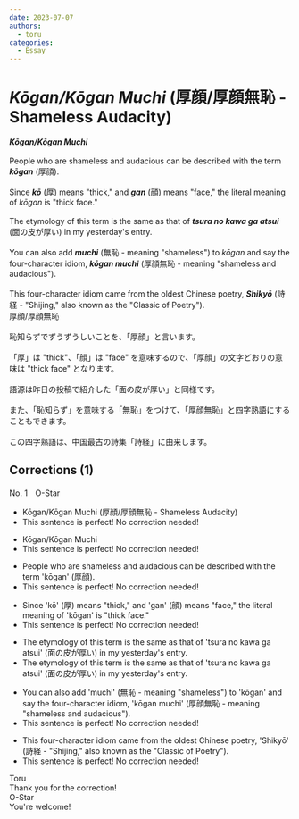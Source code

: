 ```yaml
---
date: 2023-07-07
authors:
  - toru
categories:
  - Essay
---
```


<h1 id="subject_show"><strong><em>Kōgan/Kōgan Muchi</strong></em> (厚顔/厚顔無恥 - Shameless Audacity)</h1>
<div class="date" hidden>Jul 7, 2023 11:16</div>
<div id="post"><div id="body_show_ori">
<strong><em>Kōgan/Kōgan Muchi</strong></em><br/><br/>People who are shameless and audacious can be described with the term <strong><em>kōgan</em></strong> (厚顔).<br/><br/>Since <strong><em>kō</em></strong> (厚) means "thick," and <strong><em>gan</em></strong> (顔) means "face," the literal meaning of <em>kōgan</em> is "thick face."<br/><br/>The etymology of this term is the same as that of <strong><em>tsura no kawa ga atsui</em></strong> (面の皮が厚い) in my yesterday's entry.<br/><br/>You can also add <strong><em>muchi</em></strong> (無恥 - meaning "shameless") to <em>kōgan</em> and say the four-character idiom, <strong><em>kōgan muchi</em></strong> (厚顔無恥 - meaning "shameless and audacious").<br/><br/>This four-character idiom came from the oldest Chinese poetry, <strong><em>Shikyō</em></strong> (詩経 - "Shijing," also known as the "Classic of Poetry").
</div></div>

<!-- more -->

<div id="post_ja"><div id="body_show_mo">
厚顔/厚顔無恥<br/><br/>恥知らずでずうずうしいことを、「厚顔」と言います。<br/><br/>「厚」は "thick"、「顔」は "face" を意味するので、「厚顔」の文字どおりの意味は "thick face" となります。<br/><br/>語源は昨日の投稿で紹介した「面の皮が厚い」と同様です。<br/><br/>また、「恥知らず」を意味する「無恥」をつけて、「厚顔無恥」と四字熟語にすることもできます。<br/><br/>この四字熟語は、中国最古の詩集「詩経」に由来します。
</div></div>

## Corrections (1)
<div id="block"><div class="first_name"> No. 1　<span class="just_name">O-Star</span></div><div id="block2">
<ul class="correction_field">
<li class="incorrect">Kōgan/Kōgan Muchi (厚顔/厚顔無恥 - Shameless Audacity)</li>
<li class="corrected perfect">This sentence is perfect! No correction needed!</li>
</ul>
<ul class="correction_field">
<li class="incorrect">Kōgan/Kōgan Muchi</li>
<li class="corrected perfect">This sentence is perfect! No correction needed!</li>
</ul>
<ul class="correction_field">
<li class="incorrect">People who are shameless and audacious can be described with the term 'kōgan' (厚顔).</li>
<li class="corrected perfect">This sentence is perfect! No correction needed!</li>
</ul>
<ul class="correction_field">
<li class="incorrect">Since 'kō' (厚) means "thick," and 'gan' (顔) means "face," the literal meaning of 'kōgan' is "thick face."</li>
<li class="corrected perfect">This sentence is perfect! No correction needed!</li>
</ul>
<ul class="correction_field">
<li class="incorrect">The etymology of this term is the same as that of 'tsura no kawa ga atsui' (面の皮が厚い) in my yesterday's entry.</li>
<li class="corrected correct">
The etymology of this term is the same as that of 'tsura no kawa ga atsui' (面の皮が厚い) in <span class="sline"><span class="f_red">my</span></span> yesterday's entry.
</li>
</ul>
<ul class="correction_field">
<li class="incorrect">You can also add 'muchi' (無恥 - meaning "shameless") to 'kōgan' and say the four-character idiom, 'kōgan muchi' (厚顔無恥 - meaning "shameless and audacious").</li>
<li class="corrected perfect">This sentence is perfect! No correction needed!</li>
</ul>
<ul class="correction_field">
<li class="incorrect">This four-character idiom came from the oldest Chinese poetry, 'Shikyō' (詩経 - "Shijing," also known as the "Classic of Poetry").</li>
<li class="corrected perfect">This sentence is perfect! No correction needed!</li>
</ul>
</div><div class="name"><span class="just_name">Toru</span><br>
Thank you for the correction!
</div>
<div class="name"><span class="just_name">O-Star</span><br>
You're welcome!
</div>
</div>
